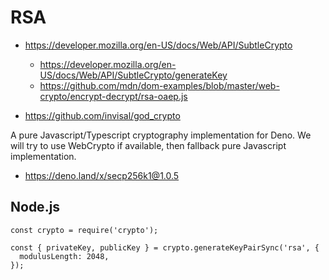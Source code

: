 # RSA

* https://developer.mozilla.org/en-US/docs/Web/API/SubtleCrypto
    * https://developer.mozilla.org/en-US/docs/Web/API/SubtleCrypto/generateKey
    * https://github.com/mdn/dom-examples/blob/master/web-crypto/encrypt-decrypt/rsa-oaep.js



* https://github.com/invisal/god_crypto

A pure Javascript/Typescript cryptography implementation for Deno. We will try to use WebCrypto if available, then fallback pure Javascript implementation.

* https://deno.land/x/secp256k1@1.0.5

## Node.js

```
const crypto = require('crypto');

const { privateKey, publicKey } = crypto.generateKeyPairSync('rsa', {
  modulusLength: 2048,
});
```